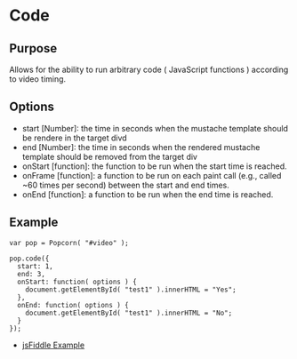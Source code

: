 # Code #

## Purpose ##

Allows for the ability to run arbitrary code ( JavaScript functions ) according to video timing.

## Options ##

* start \[Number\]: the time in seconds when the mustache template should be rendere in the target divd
* end \[Number\]: the time in seconds when the rendered mustache template should be removed from the target div
* onStart \[function\]: the function to be run when the start time is reached.
* onFrame \[function\]: a function to be run on each paint call (e.g., called ~60 times per second) between the start and end times.
* onEnd \[function\]: a function to be run when the end time is reached.

## Example ##

    var pop = Popcorn( "#video" );

    pop.code({
      start: 1,
      end: 3,
      onStart: function( options ) {
        document.getElementById( "test1" ).innerHTML = "Yes";
      },
      onEnd: function( options ) {
        document.getElementById( "test1" ).innerHTML = "No";
      }
    });

* [jsFiddle Example](http://jsfiddle.net/popcornjs/Wmskz/)

